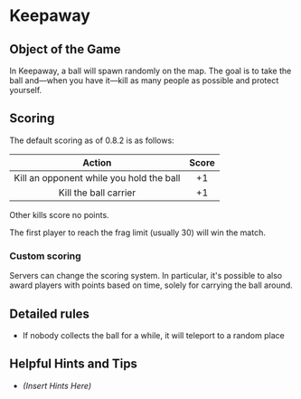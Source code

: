 Keepaway
========

Object of the Game
------------------

In Keepaway, a ball will spawn randomly on the map. The goal is to take the ball and—when you have it—kill as many people as possible and protect yourself.

Scoring
-------

The default scoring as of 0.8.2 is as follows:

| Action | Score |
|:-:|:-:|
| Kill an opponent while you hold the ball | +1 |
| Kill the ball carrier | +1 |

Other kills score no points.

The first player to reach the frag limit (usually 30) will win the match.

### Custom scoring

Servers can change the scoring system. In particular, it's possible to also award players with points based on time, solely for carrying the ball around.

Detailed rules
--------------

* If nobody collects the ball for a while, it will teleport to a random place

Helpful Hints and Tips
----------------------

-   _(Insert Hints Here)_